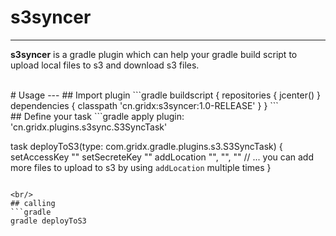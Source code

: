 # s3syncer
---

**s3syncer** is a gradle plugin which can help your gradle build script to upload local files to s3 and download s3 files. 

<br/>
# Usage
---
## Import plugin
```gradle
buildscript {
    repositories {
        jcenter()
    }
    dependencies {
        classpath 'cn.gridx:s3syncer:1.0-RELEASE'
    }
}
```

<br/>
## Define your task
```gradle
apply plugin: 'cn.gridx.plugins.s3sync.S3SyncTask'

task deployToS3(type: com.gridx.gradle.plugins.s3.S3SyncTask) {
    setAccessKey "<Your Access Key>"
    setSecreteKey "<Your Secrete Key>"
    addLocation "<local file path>", "<s3 bucket name>", "<s3 object key>"
    // ...  you can add more files to upload to s3 by using `addLocation` multiple times
}
```

<br/>
## calling
```gradle
gradle deployToS3
```


